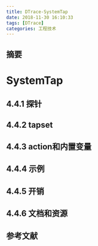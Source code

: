 ```yaml
---
title: DTrace-SystemTap
date: 2018-11-30 16:10:33
tags: [DTrace]
categories: 工程技术
---
```

## 摘要

<!--more-->

# SystemTap

## 4.4.1 探针

## 4.4.2 tapset

## 4.4.3 action和内置变量

## 4.4.4 示例

## 4.4.5 开销

## 4.4.6 文档和资源


## 参考文献
